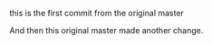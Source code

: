this is the first commit from the original master

And then this original master made another change.
